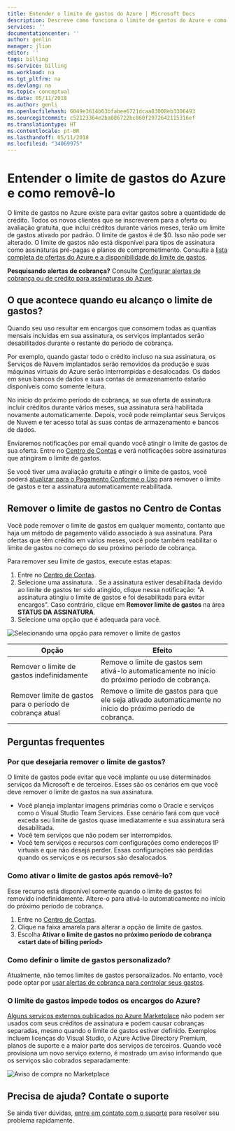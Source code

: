 ```yaml
---
title: Entender o limite de gastos do Azure | Microsoft Docs
description: Descreve como funciona o limite de gastos do Azure e como removê-lo
services: ''
documentationcenter: ''
author: genlin
manager: jlian
editor: ''
tags: billing
ms.service: billing
ms.workload: na
ms.tgt_pltfrm: na
ms.devlang: na
ms.topic: conceptual
ms.date: 05/11/2018
ms.author: genli
ms.openlocfilehash: 6049e3614b63bfabee6721dcaa83008eb3306493
ms.sourcegitcommit: c52123364e2ba086722bc860f2972642115316ef
ms.translationtype: HT
ms.contentlocale: pt-BR
ms.lasthandoff: 05/11/2018
ms.locfileid: "34069975"
---
```

# <a name="understand-azure-spending-limit-and-how-to-remove-it"></a>Entender o limite de gastos do Azure e como removê-lo

O limite de gastos no Azure existe para evitar gastos sobre a quantidade de crédito. Todos os novos clientes que se inscreverem para a oferta ou avaliação gratuita, que inclui créditos durante vários meses, terão um limite de gastos ativado por padrão. O limite de gastos é de $0. Isso não pode ser alterado. O limite de gastos não está disponível para tipos de assinatura como assinaturas pré-pagas e planos de comprometimento. Consulte a [lista completa de ofertas do Azure e a disponibilidade do limite de gastos](https://azure.microsoft.com/support/legal/offer-details/).

**Pesquisando alertas de cobrança?** Consulte [Configurar alertas de cobrança ou de crédito para assinaturas do Azure](billing-set-up-alerts.md).

## <a name="what-happens-when-i-reach-the-spending-limit"></a>O que acontece quando eu alcanço o limite de gastos?

Quando seu uso resultar em encargos que consomem todas as quantias mensais incluídas em sua assinatura, os serviços implantados serão desabilitados durante o restante do período de cobrança. 

Por exemplo, quando gastar todo o crédito incluso na sua assinatura, os Serviços de Nuvem implantados serão removidos da produção e suas máquinas virtuais do Azure serão interrompidas e desalocadas. Os dados em seus bancos de dados e suas contas de armazenamento estarão disponíveis como somente leitura.

No início do próximo período de cobrança, se sua oferta de assinatura incluir créditos durante vários meses, sua assinatura será habilitada novamente automaticamente. Depois, você pode reimplantar seus Serviços de Nuvem e ter acesso total às suas contas de armazenamento e bancos de dados.

Enviaremos notificações por email quando você atingir o limite de gastos de sua oferta. Entre no [Centro de Contas](https://account.windowsazure.com/Subscriptions) e verá notificações sobre assinaturas que atingiram o limite de gastos.

Se você tiver uma avaliação gratuita e atingir o limite de gastos, você poderá [atualizar para o Pagamento Conforme o Uso](billing-upgrade-azure-subscription.md) para remover o limite de gastos e ter a assinatura automaticamente reabilitada.

<a id="remove"></a>

## <a name="remove-the-spending-limit-in-account-center"></a>Remover o limite de gastos no Centro de Contas

Você pode remover o limite de gastos em qualquer momento, contanto que haja um método de pagamento válido associado à sua assinatura. Para ofertas que têm crédito em vários meses, você pode também reabilitar o limite de gastos no começo do seu próximo período de cobrança.

Para remover seu limite de gastos, execute estas etapas:

1. Entre no [Centro de Contas](https://account.windowsazure.com/Subscriptions).
1. Selecione uma assinatura.
. Se a assinatura estiver desabilitada devido ao limite de gastos ter sido atingido, clique nessa notificação: "A assinatura atingiu o limite de gastos e foi desabilitada para evitar encargos". Caso contrário, clique em **Remover limite de gastos** na área **STATUS DA ASSINATURA**.
1. Selecione uma opção que é adequada para você.

![Selecionando uma opção para remover o limite de gastos](./media/billing-spending-limit/remove-spending-limit.PNG)

|Opção|Efeito|
|-------|-----|
|Remover o limite de gastos indefinidamente|Remove o limite de gastos sem ativá-lo automaticamente no início do próximo período de cobrança.|
|Remover limite de gastos para o período de cobrança atual|Remove o limite de gastos para que ele seja ativado automaticamente no início do próximo período de cobrança.|

## <a name="frequently-asked-questions"></a>Perguntas frequentes

### <a name="why-would-i-want-to-remove-the-spending-limit"></a>Por que desejaria remover o limite de gastos?

O limite de gastos pode evitar que você implante ou use determinados serviços da Microsoft e de terceiros. Esses são os cenários em que você deve remover o limite de gastos na sua assinatura.

* Você planeja implantar imagens primárias como o Oracle e serviços como o Visual Studio Team Services. Esse cenário fará com que você exceda seu limite de gastos quase imediatamente e sua assinatura será desabilitada.
* Você tem serviços que não podem ser interrompidos.
* Você tem serviços e recursos com configurações como endereços IP virtuais e que não deseja perder. Essas configurações são perdidas quando os serviços e os recursos são desalocados.

### <a name="how-do-i-turn-on-the-spending-limit-after-removing-it"></a>Como ativar o limite de gastos após removê-lo?

Esse recurso está disponível somente quando o limite de gastos foi removido indefinidamente. Altere-o para ativá-lo automaticamente no início do próximo período de cobrança.

1. Entre no [Centro de Contas](https://account.windowsazure.com/Subscriptions).
1. Clique na faixa amarela para alterar a opção de limite de gastos.
1. Escolha **Ativar o limite de gastos no próximo período de cobrança \<start date of billing period\>**

### <a name="how-do-i-set-a-custom-spending-limit"></a>Como definir o limite de gastos personalizado?

Atualmente, não temos limites de gastos personalizados. No entanto, você pode optar por [usar alertas de cobrança para controlar seus gastos](billing-set-up-alerts.md).

### <a name="does-the-spending-limit-prevent-all-charges-from-azure"></a>O limite de gastos impede todos os encargos do Azure?

[Alguns serviços externos publicados no Azure Marketplace](billing-understand-your-azure-marketplace-charges.md) não podem ser usados com seus créditos de assinatura e podem causar cobranças separadas, mesmo quando o limite de gastos estiver definido. Exemplos incluem licenças do Visual Studio, o Azure Active Directory Premium, planos de suporte e a maior parte dos serviços de terceiros. Quando você provisiona um novo serviço externo, é mostrado um aviso informando que os serviços são cobrados separadamente:

![Aviso de compra no Marketplace](./media/billing-understand-your-azure-marketplace-charges/marketplace-warning.PNG)

## <a name="need-help-contact-support"></a>Precisa de ajuda? Contate o suporte

Se ainda tiver dúvidas, [entre em contato com o suporte](https://portal.azure.com/?#blade/Microsoft_Azure_Support/HelpAndSupportBlade) para resolver seu problema rapidamente.
